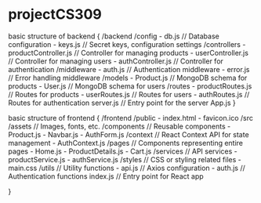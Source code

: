 # projectCS309

basic structure of backend {
  /backend
  /config
    - db.js        // Database configuration
    - keys.js      // Secret keys, configuration settings
  /controllers
    - productController.js  // Controller for managing products
    - userController.js     // Controller for managing users
    - authController.js     // Controller for authentication
  /middleware
    - auth.js      // Authentication middleware
    - error.js     // Error handling middleware
  /models
    - Product.js   // MongoDB schema for products
    - User.js      // MongoDB schema for users
  /routes
    - productRoutes.js      // Routes for products
    - userRoutes.js         // Routes for users
    - authRoutes.js         // Routes for authentication
  server.js               // Entry point for the server
  App.js
}

basic structure of frontend {
  /frontend
  /public
    - index.html
    - favicon.ico
  /src
    /assets        // Images, fonts, etc.
    /components    // Reusable components
      - Product.js
      - Navbar.js
      - AuthForm.js
    /context       // React Context API for state management
      - AuthContext.js
    /pages          // Components representing entire pages
      - Home.js
      - ProductDetails.js
      - Cart.js
    /services       // API services
      - productService.js
      - authService.js
    /styles         // CSS or styling related files
      - main.css
    /utils          // Utility functions
      - api.js      // Axios configuration
      - auth.js     // Authentication functions
    index.js        // Entry point for React app

}
